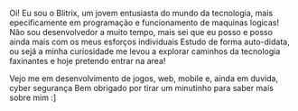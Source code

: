 Oi!
Eu sou o Blitrix, um jovem entusiasta do mundo da tecnologia, mais epecificamente em programação e funcionamento de maquinas logicas!
Não sou desenvolvedor a muito tempo, mais sei que eu posso e posso ainda mais com os meus esforços individuais
Estudo de forma auto-didata, ou sejá a minha curiosidade me levou a explorar caminhos da tecnologia faxinantes e  hoje pretendo entrar na area!

Vejo me em desenvolvimento de jogos, web, mobile e, ainda em duvida, cyber segurança
Bem obrigado por tirar um minutinho para saber mais sobre mim :]
